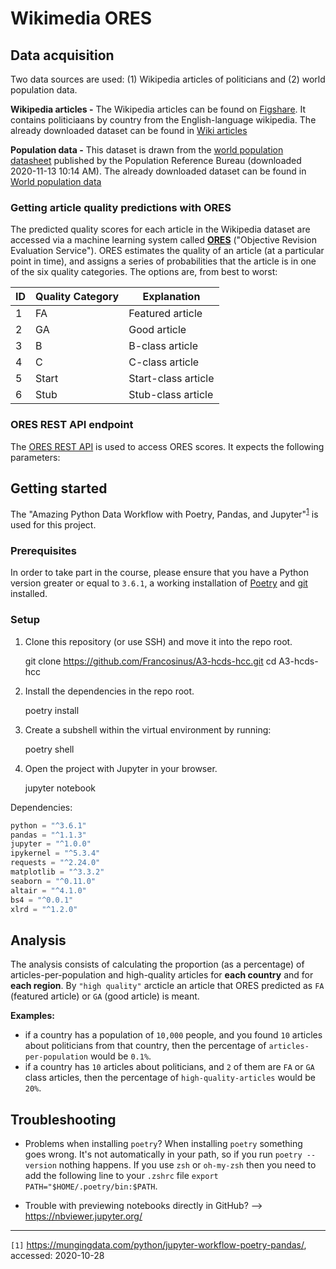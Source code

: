 # Wikimedia ORES

## Data acquisition

Two data sources are used: (1) Wikipedia articles of politicians and (2) world population data.

**Wikipedia articles -**
The Wikipedia articles can be found on [Figshare](https://figshare.com/articles/Untitled_Item/5513449). It contains politiciaans by country from the English-language wikipedia. The already downloaded dataset can be found in [Wiki articles](https://github.com/Francosinus/A3-hcds-hcc/tree/main/data_raw)

**Population data -**
This dataset is drawn from the [world population datasheet](https://www.prb.org/international/indicator/population/table/) published by the Population Reference Bureau (downloaded 2020-11-13 10:14 AM). The already downloaded dataset can be found in [World population data](https://github.com/Francosinus/A3-hcds-hcc/tree/main/data_raw)

### Getting article quality predictions with ORES

The predicted quality scores for each article in the Wikipedia dataset are accessed via a machine learning system called [**ORES**](https://www.mediawiki.org/wiki/ORES) ("Objective Revision Evaluation Service"). ORES estimates the quality of an article (at a particular point in time), and assigns a series of probabilities that the article is in one of the six quality categories. The options are, from best to worst:

| ID | Quality Category |  Explanation |
|----|------------------|----------|
| 1 | FA    | Featured article |
| 2 | GA    | Good article |
| 3 | B     | B-class article |
| 4 | C     | C-class article |
| 5 | Start | Start-class article |
| 6 | Stub  | Stub-class article |

### ORES REST API endpoint

The [ORES REST API](https://ores.wikimedia.org/v3/#!/scoring/get_v3_scores_context_revid_model) is used to access ORES scores. It expects the following parameters:


## Getting started

The "Amazing Python Data Workflow with Poetry, Pandas, and Jupyter"<sup>[1]</sup> is used for this project.

### Prerequisites

In order to take part in the course, please ensure that you have a Python version greater or equal to `3.6.1`, a working installation of [Poetry][1] and [git][2] installed.


### Setup

1. Clone this repository (or use SSH) and move it into the repo root.

	git clone https://github.com/Francosinus/A3-hcds-hcc.git
	cd A3-hcds-hcc

1. Install the dependencies in the repo root.

	poetry install

1. Create a subshell within the virtual environment by running:

	poetry shell

1. Open the project with Jupyter in your browser.

	jupyter notebook
	
Dependencies:  
``` python
python = "^3.6.1"  
pandas = "^1.1.3"  
jupyter = "^1.0.0"  
ipykernel = "^5.3.4"  
requests = "^2.24.0"  
matplotlib = "^3.3.2"  
seaborn = "^0.11.0"  
altair = "^4.1.0"  
bs4 = "^0.0.1"  
xlrd = "^1.2.0"
``` 

## Analysis

The analysis consists of calculating the proportion (as a percentage) of articles-per-population and high-quality articles for **each country** and for **each region**. By `"high quality"` arcticle an article that ORES predicted as `FA` (featured article) or `GA` (good article) is meant.

**Examples:**

* if a country has a population of `10,000` people, and you found `10` articles about politicians from that country, then the percentage of `articles-per-population` would be `0.1%`.
* if a country has `10` articles about politicians, and `2` of them are `FA` or `GA` class articles, then the percentage of `high-quality-articles` would be `20%`.


## Troubleshooting

* Problems when installing `poetry`? When installing `poetry` something goes wrong. It's not automatically in your path, so if you run `poetry --version` nothing happens. If you use `zsh` or `oh-my-zsh` then you need to add the following line to your `.zshrc` file `export PATH="$HOME/.poetry/bin:$PATH`.

* Trouble with previewing notebooks directly in GitHub? --\> https://nbviewer.jupyter.org/

---- 
`[1]` https://mungingdata.com/python/jupyter-workflow-poetry-pandas/, accessed: 2020-10-28

[1]:	https://python-poetry.org/docs/
[2]:	https://git-scm.com/book/en/v2/Getting-Started-Installing-Git

